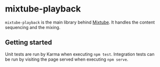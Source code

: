 # mixtube-playback
`mixtube-playback` is the main library behind [Mixtube](https://github.com/jraoult/mixtube). It handles the content
sequencing and the mixing.

## Getting started
Unit tests are run by Karma when executing `npm test`. Integration tests can be run by visiting the page
served when executing `npm serve`.